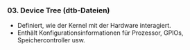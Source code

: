### 03. **Device Tree (dtb-Dateien)**  
   - Definiert, wie der Kernel mit der Hardware interagiert.  
   - Enthält Konfigurationsinformationen für Prozessor, GPIOs, Speichercontroller usw.  